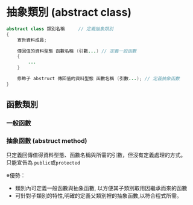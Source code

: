 # 抽象類別 (abstract class)

```java
abstract class 類別名稱     // 定義抽象類別
{
    宣告資料成員;

    傳回值的資料型態 函數名稱 (引數...) // 定義一般函數
    {
        ...
    }

    修飾子 abstruct 傳回值的資料型態 函數名稱 (引數...); // 定義抽象函數
}

``` 

## 函數類別

### 一般函數
### 抽象函數 (abstruct method)
只定義回傳值得資料型態、函數名稱與所需的引數，但沒有定義處理的方式。  
只能宣告為 ```public```或```protected```

※優勢：
* 類別內可定義一般函數與抽象函數, 以方便其子類別取用因繼承而來的函數
* 可針對子類別的特性,明確的定義父類別裡的抽象函數,以符合程式所需。